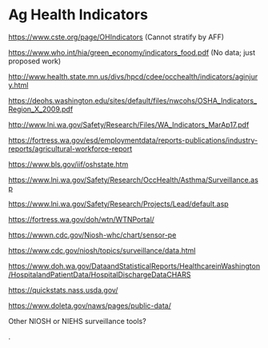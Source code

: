# Ag Health Indicators

https://www.cste.org/page/OHIndicators (Cannot stratify by AFF)

https://www.who.int/hia/green_economy/indicators_food.pdf (No data; just proposed work)

http://www.health.state.mn.us/divs/hpcd/cdee/occhealth/indicators/aginjury.html

https://deohs.washington.edu/sites/default/files/nwcohs/OSHA_Indicators_Region_X_2009.pdf

http://www.lni.wa.gov/Safety/Research/Files/WA_Indicators_MarAp17.pdf

https://fortress.wa.gov/esd/employmentdata/reports-publications/industry-reports/agricultural-workforce-report

https://www.bls.gov/iif/oshstate.htm

https://www.lni.wa.gov/Safety/Research/OccHealth/Asthma/Surveillance.asp

https://www.lni.wa.gov/Safety/Research/Projects/Lead/default.asp

https://fortress.wa.gov/doh/wtn/WTNPortal/

https://wwwn.cdc.gov/Niosh-whc/chart/sensor-pe

https://www.cdc.gov/niosh/topics/surveillance/data.html

https://www.doh.wa.gov/DataandStatisticalReports/HealthcareinWashington/HospitalandPatientData/HospitalDischargeDataCHARS

https://quickstats.nass.usda.gov/

https://www.doleta.gov/naws/pages/public-data/

Other NIOSH or NIEHS surveillance tools?

.
